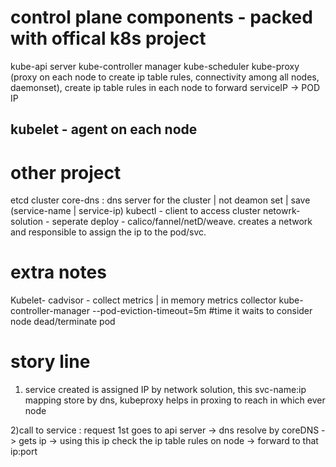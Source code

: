 # control plane components - packed with offical k8s project
kube-api server
kube-controller manager
kube-scheduler 
kube-proxy (proxy on each node to create ip table rules, connectivity among all nodes, daemonset), create ip table rules in each node to forward serviceIP -> POD IP 

kubelet - agent on each node
---- 
# other project
etcd cluster
core-dns : dns server for the cluster | not deamon set | save (service-name | service-ip)
kubectl - client to access cluster
netowrk-solution - seperate deploy - calico/fannel/netD/weave. creates a network and responsible to assign the ip to the pod/svc.


# extra notes
Kubelet- cadvisor - collect metrics | in memory metrics collector
kube-controller-manager --pod-eviction-timeout=5m #time it waits to consider node dead/terminate pod

# story line
1) service created is assigned IP by network solution, this svc-name:ip mapping store by dns, kubeproxy helps in proxing to reach in which ever node

2)call to service : request 1st goes to api server -> dns resolve by coreDNS -> gets ip -> using this ip check the ip table rules on node -> forward to that ip:port
